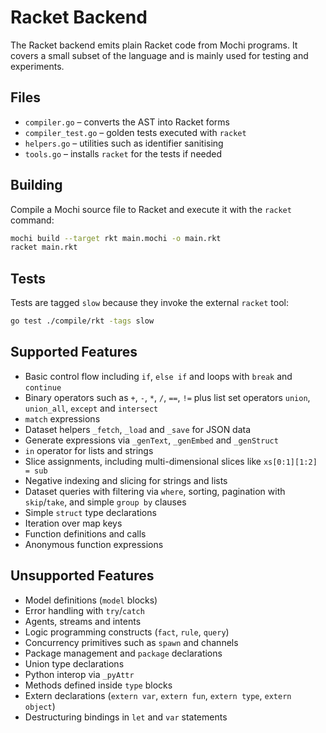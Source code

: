 # Racket Backend

The Racket backend emits plain Racket code from Mochi programs. It covers a
small subset of the language and is mainly used for testing and experiments.

## Files

- `compiler.go` – converts the AST into Racket forms
- `compiler_test.go` – golden tests executed with `racket`
- `helpers.go` – utilities such as identifier sanitising
- `tools.go` – installs `racket` for the tests if needed

## Building

Compile a Mochi source file to Racket and execute it with the `racket` command:

```bash
mochi build --target rkt main.mochi -o main.rkt
racket main.rkt
```

## Tests

Tests are tagged `slow` because they invoke the external `racket` tool:

```bash
go test ./compile/rkt -tags slow
```

## Supported Features

- Basic control flow including `if`, `else if` and loops with `break` and `continue`
- Binary operators such as `+`, `-`, `*`, `/`, `==`, `!=` plus list set operators `union`, `union_all`, `except` and `intersect`
- `match` expressions
- Dataset helpers `_fetch`, `_load` and `_save` for JSON data
- Generate expressions via `_genText`, `_genEmbed` and `_genStruct`
- `in` operator for lists and strings
- Slice assignments, including multi-dimensional slices like `xs[0:1][1:2] = sub`
- Negative indexing and slicing for strings and lists
- Dataset queries with filtering via `where`, sorting, pagination with
  `skip`/`take`, and simple `group by` clauses
- Simple `struct` type declarations
- Iteration over map keys
- Function definitions and calls
- Anonymous function expressions

## Unsupported Features

- Model definitions (`model` blocks)
- Error handling with `try`/`catch`
- Agents, streams and intents
- Logic programming constructs (`fact`, `rule`, `query`)
- Concurrency primitives such as `spawn` and channels
- Package management and `package` declarations
- Union type declarations
- Python interop via `_pyAttr`
- Methods defined inside `type` blocks
- Extern declarations (`extern var`, `extern fun`, `extern type`, `extern object`)
- Destructuring bindings in `let` and `var` statements

